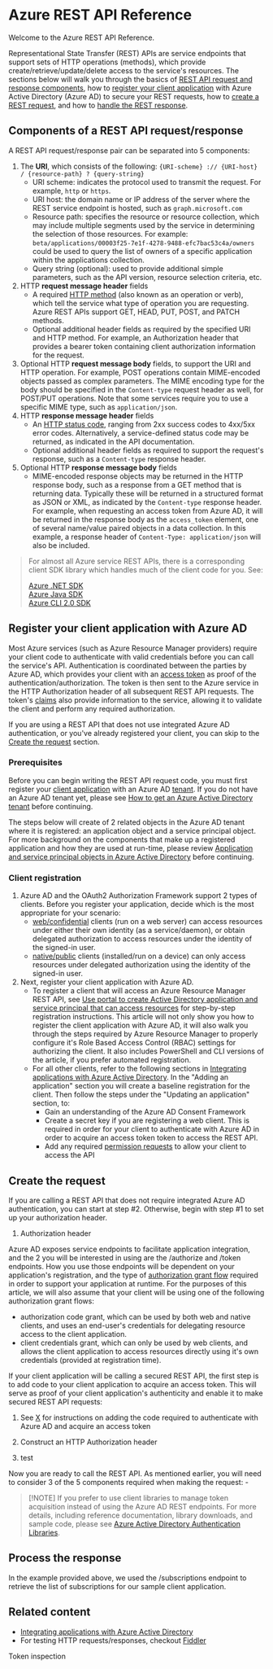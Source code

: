 # Azure REST API Reference

Welcome to the Azure REST API Reference.

Representational State Transfer (REST) APIs are service endpoints that support sets of HTTP operations (methods), which provide create/retrieve/update/delete access to the service's resources. The sections below will walk you through the basics of [REST API request and response components](#components-of-a-rest-api-requestresponse), how to [register your client application](#register-your-client-application-with-azure-ad) with Azure Active Directory (Azure AD) to secure your REST requests, how to [create a REST request](#create-the-request), and how to [handle the REST response](#process-the-response).

## Components of a REST API request/response

A REST API request/response pair can be separated into 5 components:

1. The **URI**, which consists of the following: `{URI-scheme} :// {URI-host} / {resource-path} ? {query-string}`
    - URI scheme: indicates the protocol used to transmit the request. For example, `http` or `https`.  
    - URI host: the domain name or IP address of the server where the REST service endpoint is hosted, such as `graph.microsoft.com`  
    - Resource path: specifies the resource or resource collection, which may include multiple segments used by the service in determining the selection of those resources. For example: `beta/applications/00003f25-7e1f-4278-9488-efc7bac53c4a/owners` could be used to query the list of owners of a specific application within the applications collection.
    - Query string (optional): used to provide additional simple parameters, such as the API version, resource selection criteria, etc.
2. HTTP **request message header** fields
    - A required [HTTP method](http://www.w3.org/Protocols/rfc2616/rfc2616-sec9.html) (also known as an operation or verb), which tell the service what type of operation you are requesting. Azure REST APIs support GET, HEAD, PUT, POST, and PATCH methods.
    - Optional additional header fields as required by the specified URI and HTTP method. For example, an Authorization header that provides a bearer token containing client authorization information for the request.
3. Optional HTTP **request message body** fields, to support the URI and HTTP operation. For example, POST operations contain MIME-encoded objects passed as complex parameters. The MIME encoding type for the body should be specified in the `Content-type` request header as well, for POST/PUT operations. Note that some services require you to use a specific MIME type, such as `application/json`.  
4. HTTP **response message header** fields
    - An [HTTP status code](http://www.w3.org/Protocols/HTTP/HTRESP.html), ranging from 2xx success codes to 4xx/5xx error codes. Alternatively, a service-defined status code may be returned, as indicated in the API documentation. 
    - Optional additional header fields as required to support the request's response, such as a `Content-type` response header.
5. Optional HTTP **response message body** fields
    - MIME-encoded response objects may be returned in the HTTP response body, such as a response from a GET method that is returning data. Typically these will be returned in a structured format as JSON or XML, as indicated by the `Content-type` response header. For example, when requesting an access token from Azure AD, it will be returned in the response body as the `access_token` element, one of several name/value paired objects in a data collection. In this example, a response header of `Content-Type: application/json` will also be included.

> For almost all Azure service REST APIs, there is a corresponding client SDK library which handles much of the client code for you. See:  
> 
> [Azure .NET SDK](https://docs.microsoft.com/dotnet/api)  
> [Azure Java SDK](https://docs.microsoft.com/java/api)  
> [Azure CLI 2.0 SDK](https://docs.microsoft.com/cli/azure)  

## Register your client application with Azure AD

Most Azure services (such as Azure Resource Manager providers) require your client code to authenticate with valid credentials before you can call the service's API. Authentication is coordinated between the parties by Azure AD, which provides your client with an [access token](https://azure.microsoft.com/documentation/articles/active-directory-dev-glossary/#access-token) as proof of the authentication/authorization. The token is then sent to the Azure service in the HTTP Authorization header of all subsequent REST API requests. The token's [claims](https://azure.microsoft.com/documentation/articles/active-directory-dev-glossary/#claim) also provide information to the service, allowing it to validate the client and perform any required authorization.

If you are using a REST API that does not use integrated Azure AD authentication, or you've already registered your client, you can skip to the [Create the request](#create-the-request) section. 

### Prerequisites

Before you can begin writing the REST API request code, you must first register your [client application](https://azure.microsoft.com/documentation/articles/active-directory-dev-glossary/#client-application) with an Azure AD [tenant](https://azure.microsoft.com/documentation/articles/active-directory-dev-glossary/#tenant). If you do not have an Azure AD tenant yet, please see [How to get an Azure Active Directory tenant](https://azure.microsoft.com/documentation/articles/active-directory-howto-tenant/) before continuing. 

The steps below will create of 2 related objects in the Azure AD tenant where it is registered: an application object and a service principal object. For more background on the components that make up a registered application and how they are used at run-time, please review [Application and service principal objects in Azure Active Directory](https://azure.microsoft.com/documentation/articles/active-directory-application-objects/) before continuing.

### Client registration
1. Azure AD and the OAuth2 Authorization Framework support 2 types of clients. Before you register your application, decide which is the most appropriate for your scenario:  
    - [web/confidential](https://azure.microsoft.com/documentation/articles/active-directory-dev-glossary/#web-client) clients (run on a web server) can access resources under either their own identity (as a service/daemon), or obtain delegated authorization to access resources under the identity of the signed-in user.  
    - [native/public](https://azure.microsoft.com/documentation/articles/active-directory-dev-glossary/#native-client) clients (installed/run on a device) can only access resources under delegated authorization using the identity of the signed-in user. 
2. Next, register your client application with Azure AD. 
    - To register a client that will access an Azure Resource Manager REST API, see [Use portal to create Active Directory application and service principal that can access resources](https://azure.microsoft.com/documentation/articles/resource-group-create-service-principal-portal/) for step-by-step registration instructions. This article will not only show you how to register the client application with Azure AD, it will also walk you through the steps required by Azure Resource Manager to properly configure it's Role Based Access Control (RBAC) settings for authorizing the client. It also includes PowerShell and CLI versions of the article, if you prefer automated registration.
    - For all other clients, refer to the following sections in [Integrating applications with Azure Active Directory](https://azure.microsoft.com/documentation/articles/active-directory-integrating-applications). In the "Adding an application" section you will create a baseline registration for the client. Then follow the steps under the "Updating an application" section, to:  
        - Gain an understanding of the Azure AD Consent Framework  
        - Create a secret key if you are registering a web client. This is required in order for your client to authenticate with Azure AD in order to acquire an access token token to access the REST API.  
        - Add any required [permission requests](https://azure.microsoft.com/documentation/articles/active-directory-dev-glossary/#permissions) to allow your client to access the API

## Create the request
If you are calling a REST API that does not require integrated Azure AD authentication, you can start at step #2. Otherwise, begin with step #1 to set up your authorization header.

1. Authorization header

Azure AD exposes service endpoints to facilitate application integration, and the 2 you will be interested in using are the /authorize and /token endpoints. How you use those endpoints will be dependent on your application's registration, and the type of [authorization grant flow](https://azure.microsoft.com/documentation/articles/active-directory-dev-glossary/#authorization-grant) required in order to support your application at runtime. For the purposes of this article, we will also assume that your client will be using one of the following authorization grant flows:

- authorization code grant, which can be used by both web and native clients, and uses an end-user's credentials for delegating resource access to the client application.  
- client credentials grant, which can only be used by web clients, and allows the client application to access resources directly using it's own credentials (provided at registration time). 

If your client application will be calling a secured REST API, the first step is to add code to your client application to acquire an access token. This will serve as proof of your client application's authenticity and enable it to make secured REST API requests:  

1. See [X]() for instructions on adding the code required to authenticate with Azure AD and acquire an access token
2. Construct an HTTP Authorization header 

2. test

Now you are ready to call the REST API. As mentioned earlier, you will need to consider 3 of the 5 components required when making the request:
    -   

> [!NOTE] If you prefer to use client libraries to manage token acquisition instead of using the Azure AD REST endpoints. For more details, including reference documentation, library downloads, and sample code, please see [Azure Active Directory Authentication Libraries](https://azure.microsoft.com/documentation/articles/active-directory-authentication-libraries/).


## Process the response
In the example provided above, we used the /subscriptions endpoint to retrieve the list of subscriptions for our sample client application.

## Related content
- [Integrating applications with Azure Active Directory](https://azure.microsoft.com/documentation/articles/active-directory-integrating-applications/)
- For testing HTTP requests/responses, checkout [Fiddler](http://www.telerik.com/fiddler)

Token inspection


